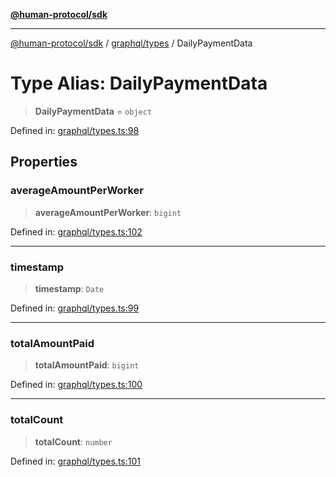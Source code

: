 [**@human-protocol/sdk**](../../../README.md)

***

[@human-protocol/sdk](../../../modules.md) / [graphql/types](../README.md) / DailyPaymentData

# Type Alias: DailyPaymentData

> **DailyPaymentData** = `object`

Defined in: [graphql/types.ts:98](https://github.com/humanprotocol/human-protocol/blob/2f541eb9f61d23b64321ff5b999971550d47e843/packages/sdk/typescript/human-protocol-sdk/src/graphql/types.ts#L98)

## Properties

### averageAmountPerWorker

> **averageAmountPerWorker**: `bigint`

Defined in: [graphql/types.ts:102](https://github.com/humanprotocol/human-protocol/blob/2f541eb9f61d23b64321ff5b999971550d47e843/packages/sdk/typescript/human-protocol-sdk/src/graphql/types.ts#L102)

***

### timestamp

> **timestamp**: `Date`

Defined in: [graphql/types.ts:99](https://github.com/humanprotocol/human-protocol/blob/2f541eb9f61d23b64321ff5b999971550d47e843/packages/sdk/typescript/human-protocol-sdk/src/graphql/types.ts#L99)

***

### totalAmountPaid

> **totalAmountPaid**: `bigint`

Defined in: [graphql/types.ts:100](https://github.com/humanprotocol/human-protocol/blob/2f541eb9f61d23b64321ff5b999971550d47e843/packages/sdk/typescript/human-protocol-sdk/src/graphql/types.ts#L100)

***

### totalCount

> **totalCount**: `number`

Defined in: [graphql/types.ts:101](https://github.com/humanprotocol/human-protocol/blob/2f541eb9f61d23b64321ff5b999971550d47e843/packages/sdk/typescript/human-protocol-sdk/src/graphql/types.ts#L101)
